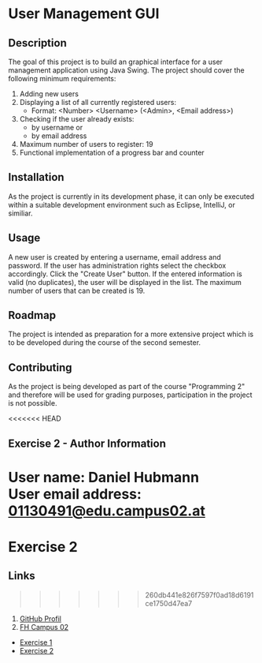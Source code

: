 # User Management GUI

## Description

The goal of this project is to build an graphical interface for a user management application using Java Swing.
The project should cover the following minimum requirements:

1. Adding new users
2. Displaying a list of all currently registered users:
    - Format: \<Number> \<Username> (\<Admin>, \<Email address>)
3. Checking if the user already exists:
    - by username or
    - by email address
4. Maximum number of users to register: 19
5. Functional implementation of a progress bar and counter

## Installation

As the project is currently in its development phase, it can only be executed within a suitable development environment such as Eclipse, IntelliJ, or similiar.

## Usage

A new user is created by entering a username, email address and password. If the user has administration rights select the checkbox accordingly. Click the "Create User" button. If the entered information is valid (no duplicates), the user will be displayed in the list. The maximum number of users that can be created is 19.

## Roadmap

The project is intended as preparation for a more extensive project which is to be developed during the course of the second semester.

## Contributing

As the project is being developed as part of the course "Programming 2" and therefore will be used for grading purposes, participation in the project is not possible.

<<<<<<< HEAD
## Exercise 2 - Author Information

User name: Daniel Hubmann  
User email address: 01130491@edu.campus02.at
=======
# Exercise 2 

## Links
>>>>>>> 260db441e826f7597f0ad18d6191ce1750d47ea7

1. [GitHub Profil](https://github.com/dhubmann-konfig)
2. [FH Campus 02](https://www.campus02.at/startseite-2/?gclid=Cj0KCQjwr82iBhCuARIsAO0EAZxMFmr6GcoSJJl8lf2m8T030jdxCOGIonfv6BsKsfyZv1zeDw-MIfgaAqulEALw_wcB)

- [Exercise 1](exercise1.md)
- [Exercise 2](exercise2.md)
